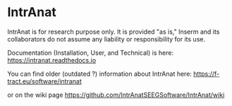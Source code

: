 # IntrAnat

IntrAnat is for research purpose only.
It is provided "as is," Inserm and its collaborators do not assume any liability or responsibility for its use.

Documentation (Installation, User, and Technical) is here: https://intranat.readthedocs.io

You can find older (outdated ?) information about IntrAnat here:
https://f-tract.eu/software/intranat

or on the wiki page
https://github.com/IntrAnatSEEGSoftware/IntrAnat/wiki
